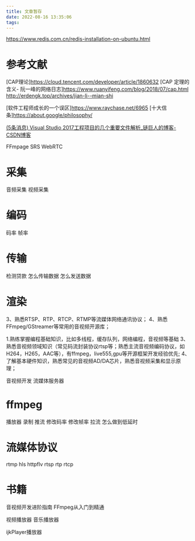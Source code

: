 ```yaml
---
title: 文章暂存
date: 2022-08-16 13:35:06
tags:
---
```




https://www.redis.com.cn/redis-installation-on-ubuntu.html

# 参考文献
[CAP理论]https://cloud.tencent.com/developer/article/1860632
[CAP 定理的含义- 阮一峰的网络日志]https://www.ruanyifeng.com/blog/2018/07/cap.html
http://erdengk.top/archives/jian-li--mian-shi



[软件工程师成长的一个误区]https://www.raychase.net/6965
[十大信条]https://about.google/philosophy/



[(5条消息) Visual Studio 2017工程项目的几个重要文件解析_链巨人的博客-CSDN博客](https://blog.csdn.net/liangyihuai/article/details/88762804)





FFmpage
SRS
WebRTC


# 采集
音频采集
视频采集
# 编码
码率
帧率
# 传输
检测贷款
怎么传输数据
怎么发送数据
# 渲染



3、熟悉RTSP、RTP、RTCP、RTMP等流媒体网络通讯协议；
4、熟悉FFmpeg/GStreamer等常用的音视频开源库；

1.熟练掌握编程基础知识，比如多线程，缓存队列，网络编程，音视频等基础
3、熟悉音视频领域知识（常见码流封装协议rtsp等；熟悉主流音视频编码协议，如H264，H265，AAC等），有ffmpeg，live555,gpu等开源框架开发经验优先;
4、了解基本硬件知识，熟悉常见的音视频AD/DA芯片，熟悉音视频采集和显示原理；



音视频开发
流媒体服务器

# ffmpeg
播放器
录制
推流
    修改码率
    修改帧率
拉流
    怎么做到低延时


# 流媒体协议
rtmp
hls
httpflv
rtsp
rtp
rtcp


# 书籍
音视频开发进阶指南
FFmpeg从入门到精通



视频播放器
音乐播放器

ijkPlayer播放器






































